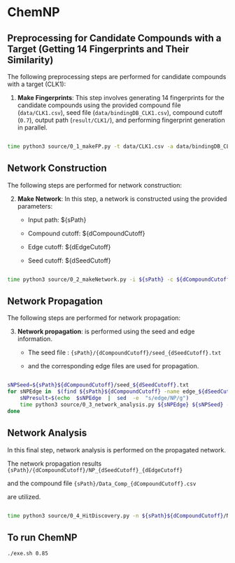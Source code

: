 # ChemNP

## Preprocessing for Candidate Compounds with a Target (Getting 14 Fingerprints and Their Similarity)

The following preprocessing steps are performed for candidate compounds with a target (CLK1):
  
1. **Make Fingerprints**: This step involves generating 14 fingerprints for the candidate compounds using the provided compound file (`data/CLK1.csv`), seed file (`data/bindingDB_CLK1.csv`), compound cutoff (`0.7`), output path (`result/CLK1/`), and performing fingerprint generation in parallel.  

```bash

time python3 source/0_1_makeFP.py -t data/CLK1.csv -a data/bindingDB_CLK1.csv -c 0.7 -o result/CLK1/ -d

```

## Network Construction

The following steps are performed for network construction:

2. **Make Network**: In this step, a network is constructed using the provided parameters:

   - Input path: ${sPath}

   - Compound cutoff: ${dCompoundCutoff}

   - Edge cutoff: ${dEdgeCutoff}

   - Seed cutoff: ${dSeedCutoff}

```bash

time python3 source/0_2_makeNetwork.py -i ${sPath} -c ${dCompoundCutoff} -e ${dEdgeCutoff} -s ${dSeedCutoff}

```

## Network Propagation

The following steps are performed for network propagation:

3. **Network propagation**: is performed using the seed and edge information.

   - The seed file : `{sPath}/{dCompoundCutoff}/seed_{dSeedCutoff}.txt`

   - and the corresponding edge files are used for propagation.
  

```bash

sNPSeed=${sPath}${dCompoundCutoff}/seed_${dSeedCutoff}.txt
for sNPEdge in  $(find ${sPath}${dCompoundCutoff} -name edge_${dSeedCutoff}_${dEdgeCutoff}_*); do
    sNPresult=$(echo  $sNPEdge  |  sed  -e  "s/edge/NP/g")
    time python3 source/0_3_network_analysis.py ${sNPEdge} ${sNPSeed} -o ${sNPresult} -addBidirectionEdge True
done

```

## Network Analysis

In this final step, network analysis is performed on the propagated network.

The network propagation results
`{sPath}/{dCompoundCutoff}/NP_{dSeedCutoff}_{dEdgeCutoff}`

and the compound file
`{sPath}/Data_Comp_{dCompoundCutoff}.csv`

are utilized.
  

```bash

time python3 source/0_4_HitDiscovery.py -n ${sPath}${dCompoundCutoff}/NP_${dSeedCutoff}_${dEdgeCutoff}_ -f ${sPath}Data_Comp_${dCompoundCutoff}.csv`

```

## To run ChemNP

```
./exe.sh 0.85
```